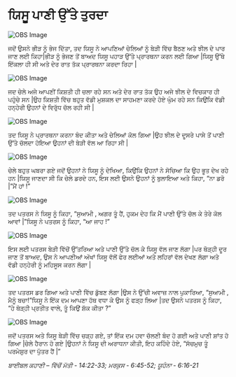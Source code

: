 # ਯਿਸੂ ਪਾਣੀ ਉੱਤੇ ਤੁਰਦਾ

![OBS Image](https://cdn.door43.org/obs/jpg/360px/obs-en-31-01.jpg)

ਜਦੋਂ ਉਸਨੇ ਭੀੜ ਨੂੰ ਭੇਜ ਦਿੱਤਾ, ਤਦ  ਯਿਸੂ ਨੇ ਆਪਣਿਆਂ ਚੇਲਿਆਂ ਨੂੰ ਬੇੜੀ ਵਿੱਚ  ਬੈਠਣ ਅਤੇ ਝੀਲ ਦੇ ਪਾਰ ਜਾਣ ਲਈ ਕਿਹਾ|ਭੀੜ ਨੂੰ ਭੇਜਣ ਤੋਂ ਬਾਅਦ ਯਿਸੂ ਪਹਾੜ ਉੱਤੇ ਪ੍ਰਾਰਥਨਾ ਕਰਨ ਲਈ ਗਿਆ |ਯਿਸੂ ਉੱਥੇ ਇੱਕਲਾ ਹੀ ਸੀ ਅਤੇ ਦੇਰ ਰਾਤ ਤੱਕ ਪ੍ਰਾਰਥਨਾ ਕਰਦਾ ਰਿਹਾ |

![OBS Image](https://cdn.door43.org/obs/jpg/360px/obs-en-31-02.jpg)

ਜਦ ਚੇਲੇ ਅਜੇ ਆਪਣੀਂ ਕਿਸ਼ਤੀ ਹੀ ਚਲਾ ਰਹੇ ਸਨ ਅਤੇ ਦੇਰ ਰਾਤ ਤੱਕ ਉਹ ਅਜੇ ਝੀਲ ਦੇ ਵਿਚਕਾਰ ਹੀ ਪਹੁੰਚੇ ਸਨ |ਉਹ ਕਿਸ਼ਤੀ ਵਿੱਚ  ਬਹੁਤ ਵੱਡੀ ਮੁਸ਼ਕਲ ਦਾ ਸਾਹਮਣਾ ਕਰਦੇ ਹੋਏ ਘੁੰਮ ਰਹੇ ਸਨ ਕਿਉਂਕਿ ਵੱਡੀ ਹਨ੍ਹੇਰੀ ਉਹਨਾਂ ਦੇ ਵਿਰੁੱਧ ਚੱਲ ਰਹੀ ਸੀ |

![OBS Image](https://cdn.door43.org/obs/jpg/360px/obs-en-31-03.jpg)

ਤਦ  ਯਿਸੂ ਨੇ ਪ੍ਰਾਰਥਨਾ ਕਰਨਾ ਬੰਦ ਕੀਤਾ ਅਤੇ ਚੇਲਿਆਂ ਕੋਲ ਗਿਆ |ਉਹ ਝੀਲ ਦੇ ਦੂਸਰੇ ਪਾਸੇ ਤੋਂ ਪਾਣੀ ਉੱਤੇ ਚੱਲਦਾ ਹੋਇਆ ਉਹਨਾਂ ਦੀ ਬੇੜੀ ਵੱਲ ਆ ਰਿਹਾ ਸੀ |

![OBS Image](https://cdn.door43.org/obs/jpg/360px/obs-en-31-04.jpg)

ਚੇਲੇ ਬਹੁਤ ਘਬਰਾ ਗਏ ਜਦੋਂ ਉਹਨਾਂ ਨੇ ਯਿਸੂ  ਨੂੰ ਦੇਖਿਆ, ਕਿਉਂਕਿ ਉਹਨਾਂ ਨੇ ਸੋਚਿਆ ਕਿ ਉਹ ਭੂਤ ਦੇਖ ਰਹੇ ਹਨ |ਯਿਸੂ ਜਾਣਦਾ ਸੀ ਕਿ ਚੇਲੇ ਡਰਦੇ ਹਨ, ਇਸ ਲਈ ਉਸਨੇ ਉਹਨਾਂ ਨੂੰ ਬੁਲਾਇਆ ਅਤੇ ਕਿਹਾ, “ਨਾ ਡਰੋ |”ਮੈਂ ਹਾਂ !”

![OBS Image](https://cdn.door43.org/obs/jpg/360px/obs-en-31-05.jpg)

ਤਦ  ਪਤਰਸ ਨੇ ਯਿਸੂ ਨੂੰ ਕਿਹਾ, “ਸੁਆਮੀ , ਅਗਰ ਤੂੰ ਹੈਂ, ਹੁਕਮ ਦੇਹ ਕਿ ਮੈਂ ਪਾਣੀ ਉੱਤੇ ਚੱਲ ਕੇ ਤੇਰੇ ਕੋਲ ਆਵਾਂ |”ਯਿਸੂ ਨੇ ਪਤਰਸ ਨੂੰ ਕਿਹਾ, “ਆ ਜਾਹ !”

![OBS Image](https://cdn.door43.org/obs/jpg/360px/obs-en-31-06.jpg)

ਇਸ ਲਈ ਪਤਰਸ ਬੇੜੀ ਵਿੱਚੋਂ  ਉੱਤਰਿਆ ਅਤੇ ਪਾਣੀ ਉੱਤੇ ਚੱਲ ਕੇ ਯਿਸੂ ਵੱਲ ਜਾਣ ਲੱਗਾ |ਪਰ ਥੋੜ੍ਹੀ  ਦੂਰ ਜਾਣ ਤੋਂ ਬਾਅਦ, ਉਸ ਨੇ ਆਪਣੀਆਂ ਅੱਖਾਂ ਯਿਸੂ ਵੱਲੋਂ ਫੇਰ ਲਈਆਂ ਅਤੇ ਲਹਿਰਾਂ ਵੱਲ ਦੇਖਣ ਲੱਗਾ ਅਤੇ ਵੱਡੀ ਹਨ੍ਹੇਰੀ ਨੂੰ ਮਹਿਸੂਸ ਕਰਨ ਲੱਗਾ |

![OBS Image](https://cdn.door43.org/obs/jpg/360px/obs-en-31-07.jpg)

ਤਦ  ਪਤਰਸ ਡਰ ਗਿਆ ਅਤੇ ਪਾਣੀ ਵਿੱਚ  ਡੁੱਬਣ ਲੱਗਾ |ਉਸ ਨੇ ਉੱਚੀ ਅਵਾਜ਼ ਨਾਲ  ਪੁਕਾਰਿਆ, “ਸੁਆਮੀ , ਮੈਨੂੰ ਬਚਾ!”ਯਿਸੂ ਨੇ ਇੱਕ  ਦਮ  ਆਪਣਾ ਹੱਥ ਵਧਾ  ਕੇ ਉਸ ਨੂੰ ਫੜ੍ਹ ਲਿਆ |ਤਦ  ਉਸਨੇ ਪਤਰਸ ਨੂੰ ਕਿਹਾ, “ਹੇ ਥੋੜ੍ਹੀ  ਪ੍ਰਤੀਤ ਵਾਲੇ, ਤੂੰ ਕਿਉਂ ਸ਼ੱਕ ਕੀਤਾ  ?”

![OBS Image](https://cdn.door43.org/obs/jpg/360px/obs-en-31-08.jpg)

ਜਦੋਂ ਪਤਰਸ ਅਤੇ ਯਿਸੂ ਬੇੜੀ ਵਿੱਚ  ਚੜ੍ਹ ਗਏ, ਤਾਂ ਇੱਕ  ਦਮ ਹਵਾ ਚੱਲਣੀ ਬੰਦ ਹੋ ਗਈ ਅਤੇ ਪਾਣੀ ਸ਼ਾਂਤ ਹੋ ਗਿਆ |ਚੇਲੇ ਹੈਰਾਨ ਹੋ ਗਏ |ਉਹਨਾਂ ਨੇ ਯਿਸੂ ਦੀ ਅਰਾਧਨਾ ਕੀਤੀ, ਇਹ ਕਹਿੰਦੇ ਹੋਏ, “ਸੱਚਮੁਚ ਤੂੰ ਪਰਮੇਸ਼ੁਰ  ਦਾ ਪੁੱਤਰ ਹੈਂ |”

_ਬਾਈਬਲ ਕਹਾਣੀ – ਵਿੱਚੋਂ   ਮੱਤੀ - 14:22-33; ਮਰਕੁਸ - 6:45-52;  ਯੂਹੰਨਾ - 6:16-21_